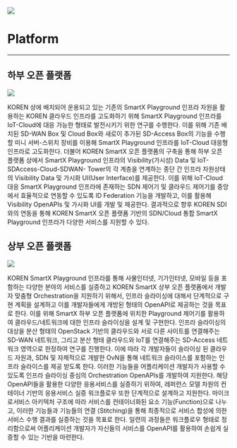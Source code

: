 ![](https://github.com/KOREN-Platform/SmartX_Open_Platform/blob/master/Images/platform_home.PNG)

# Platform
----------
  
## 하부 오픈 플랫폼

![](https://github.com/KOREN-Platform/Platform/blob/master/Images/lower.png)

KOREN 상에 배치되어 운용되고 있는 기존의 SmartX Playground 인프라 자원을 활용하는 KOREN 클라우드 인프라를 고도화하기 위해 SmartX Playground 인프라를 IoT-Cloud에 대응 가능한 형태로 발전시키기 위한 연구를 수행한다. 이를 위해 기존 배치된 SD-WAN Box 및 Cloud Box와 새로이 추가된 SD-Access Box의 기능을 수행할 미니 서버-스위치 장비를 이용해 SmartX Playground 인프라를 IoT-Cloud 대응형 인프라로 고도화한다. 더불어 KOREN SmartX 오픈 플랫폼의 구축을 통해 하부 오픈 플랫폼 상에서 SmartX Playground 인프라의 Visibility(가시성) Data 및 IoT-SDAccess-Cloud-SDWAN- Tower의 각 계층을 연계하는 종단 간 인프라 자원상태의 Visibility Data 및 가시화 UI(User Interface)를 제공한다. 이를 위해 IoT-Cloud 대응 SmartX Playground 인프라에 존재하는 SDN 제어기 및 클라우드 제어기를 중앙에서 효율적으로 연동할 수 있도록 ID Federation 기능을 개발하고, 이를 활용해 Visibility OpenAPIs 및 가시화 UI를 개발 및 제공한다. 결과적으로 향후 KOREN SDI와의 연동을 통해 KOREN SmartX 오픈 플랫폼 기반의 SDN/Cloud 통합 SmartX Playground 인프라가 다양한 서비스를 지원할 수 있다.

## 상부 오픈 플랫폼
![](https://github.com/KOREN-Platform/Platform/blob/master/Images/upper.png)
 
 KOREN SmartX Playground 인프라를 통해 사물인터넷, 기가인터넷, 모바일 등을 포함하는 다양한 분야의 서비스를 실증하고 KOREN SmartX 상부 오픈 플랫폼에서 개발자 맞춤형 Orchestration을 지원하기 위해서, 인프라 슬라이싱에 대해서 단계적으로 구현 계획을 설계하고 이를 개발자들에게 개방된 형태의 OpenAPI로 제공하는 것을 목표로 한다. 이를 위해 SmartX 하부 오픈 플랫폼에 위치한 Playground 제어기를 활용하여 클라우드/네트워크에 대한 인프라 슬라이싱을 설계 및 구현한다. 인프라 슬라이싱의 대상을 분산 형태의 OpenStack 기반의 클라우드와 서로 다른 사이트를 연결해주는 SD-WAN 네트워크, 그리고 분산 형태 클라우드와 IoT를 연결해주는 SD-Access 네트워크 영역으로 한정하여 연구를 진행한다. 이에 따라 각 개발자들이 슬라이싱 된 클라우드 자원과, SDN 및 자체적으로 개발한 OvN을 통해 네트워크 슬라이스를 포함하는 인프라 슬라이스를 제공 받도록 한다. 이러한 기능들을 어플리케이션 개발자가 사용할 수 있도록 인프라 슬라이싱 중심의 Orchestration OpenAPIs를 개발하여 지원한다. 해당 OpenAPI들을 활용한 다양한 응용서비스를 실증하기 위하여, 레퍼런스 모델 차원의 컨테이너 기반의 응용서비스 실증 워크플로우 또한 단계적으로 설계하고 지원한다. 마이크로서비스 아키텍처 구조에 따라 서비스를 컨테이너화된 요소 기능(Function)으로 나누고, 이러한 기능들과 기능들의 연결 (Stitching)을 통해 최종적으로 서비스 합성에 의한 서비스 수행 결과를 실증하는 것을 목표로 한다. 일련의 과정들은 워크플로우 형태로 정리함으로써 어플리케이션 개발자가 자신들의 서비스를 OpenAPI를 활용하여 손쉽게 실증할 수 있는 기반을 마련한다.
